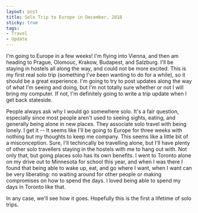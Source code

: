 ```yaml
---
layout: post
title: Solo Trip to Europe in December, 2018
sticky: true
tags:
- Travel
- Update
---
```


I'm going to Europe in a few weeks! I'm flying into Vienna, and then am heading to Prague, Olomouc, Krakow, Budapest, and Salzburg. I'll be staying in hostels all along the way, and could not be more excited. This is my first real solo trip (something I've been wanting to do for a while), so it should be a great experience. I'm going to try to post updates along the way of what I'm seeing and doing, but I'm not totally sure whether or not I will bring my computer. If not, I'm definitely going to write a trip update when I get back stateside.

People always ask why I would go somewhere solo. It's a fair question, especially since most people aren't used to seeing sights, eating, and generally being alone in new places. They associate solo travel with being lonely. I get it -- It seems like I'll be going to Europe for three weeks with nothing but my thoughts to keep me company. This seems like a little bit of a misconception. Sure, I'll techincally be travelling alone, but I'll have plenty of other solo travellers staying in the hostels with me to hang out with. Not only that, but going places solo has its own benefits. I went to Toronto alone on my drive out to Minnesota for school this year, and when I was there I found that being able to wake up, eat, and go where I want, when I want can be very liberating: no waiting around for other people or making compromises on how to spend the days. I loved being able to spend my days in Toronto like that.

In any case, we'll see how it goes. Hopefully this is the first a lifetime of solo trips. 
